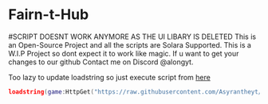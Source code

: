 # Fairn-t-Hub 

#SCRIPT DOESNT WORK ANYMORE AS THE UI LIBARY IS DELETED
This is an Open-Source Project and all the scripts are Solara Supported.
This is a W.I.P Project so dont expect it to work like magic.
If u want to get your changes to our github Contact me on Discord @alongyt.

Too lazy to update loadstring so just execute script from [here](https://github.com/Asyrantheyt/Fairn-t-Hub/tree/main/scripts)
```lua
loadstring(game:HttpGet("https://raw.githubusercontent.com/Asyrantheyt/Fairn-t-Hub/refs/heads/main/Loader%20Auto.lua"))()
```
